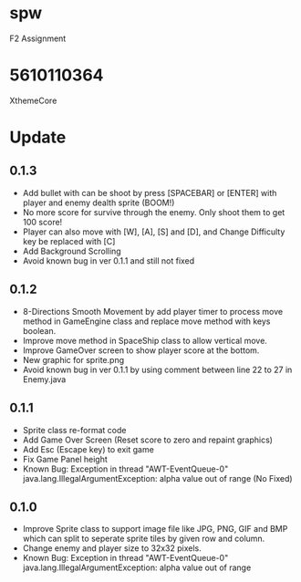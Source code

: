 # spw
F2 Assignment

# 5610110364
XthemeCore

# Update

## 0.1.3
- Add bullet with can be shoot by press [SPACEBAR] or [ENTER] with player and enemy dealth sprite (BOOM!)
- No more score for survive through the enemy. Only shoot them to get 100 score!
- Player can also move with [W], [A], [S] and [D], and Change Difficulty key be replaced with [C]
- Add Background Scrolling
- Avoid known bug in ver 0.1.1 and still not fixed

## 0.1.2
- 8-Directions Smooth Movement by add player timer to process move method in GameEngine class and replace move method with keys boolean.
- Improve move method in SpaceShip class to allow vertical move.
- Improve GameOver screen to show player score at the bottom.
- New graphic for sprite.png
- Avoid known bug in ver 0.1.1 by using comment between line 22 to 27 in Enemy.java

## 0.1.1
- Sprite class re-format code
- Add Game Over Screen (Reset score to zero and repaint graphics)
- Add Esc (Escape key) to exit game
- Fix Game Panel height
- Known Bug: Exception in thread "AWT-EventQueue-0" java.lang.IllegalArgumentException: alpha value out of range (No Fixed)

## 0.1.0
- Improve Sprite class  to support image file like JPG, PNG, GIF and BMP which can split to seperate sprite tiles by given row and column.
- Change enemy and player size to 32x32 pixels.
- Known Bug: Exception in thread "AWT-EventQueue-0" java.lang.IllegalArgumentException: alpha value out of range

